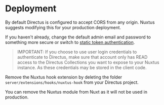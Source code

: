 # Deployment

By default Directus is configured to accept CORS from any origin. Nuxtus suggests modifying this for your production deployment.

If you haven't already, change the default admin email and password to something more secure or switch to [static token authentication](auth.md).

> IMPORTANT: If you choose to use user login credentials to authenticate to Directus,  make sure that account only has READ access to the Directus Collections you want to expose to your Nuxtus instance. As these credentials may be stored in the client code.

Remove the Nuxtus hook extension by deleting the folder `server/extensions/hooks/nuxtus-hook` from your Directus project.

You can remove the Nuxtus module from Nuxt as it will not be used in production.